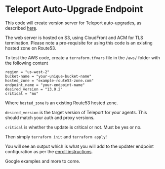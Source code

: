 # Teleport Auto-Upgrade Endpoint

This code will create version server for Teleport auto-upgrades, as described [here](https://goteleport.com/docs/management/operations/self-hosted-automatic-agent-updates/?scope=enterprise).

The web server is hosted on S3, using CloudFront and ACM for TLS termination. Please note a pre-requisite for using this code is an existing hosted zone on Route53.

To test the AWS code, create a `terraform.tfvars` file in the `/aws/` folder with the following content
```
region = "us-west-2"
bucket-name = "your-unique-bucket-name"
hosted_zone = "example-route53-zone.com"
endpoint_name = "your-endpoint-name"
desired_version = "13.0.2"
critical = "no"
```
Where `hosted_zone` is an existing Route53 hosted zone.

`desired_version` is the target version of Teleport for your agents. This should match your auth and proxy versions.

`critical` is whether the update is critical or not. Must be yes or no. 

Then simply `terraform init` and `terraform apply`!

You will see an output which is what you will add to the updater endpoint configuration as per the [enroll instructions](dk-update3.teleportdemo.com/current).

Google examples and more to come.

